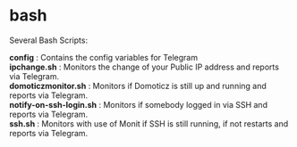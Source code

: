 # bash
Several Bash Scripts:<br/>

**config** : Contains the config variables for Telegram<br/>
**ipchange.sh** : Monitors the change of your Public IP address and reports via Telegram.<br/>
**domoticzmonitor.sh** : Monitors if Domoticz is still up and running and reports via Telegram.<br/>
**notify-on-ssh-login.sh** : Monitors if somebody logged in via SSH and reports via Telegram.<br/>
**ssh.sh** : Monitors with use of Monit if SSH is still running, if not restarts and reports via Telegram.<br/>
